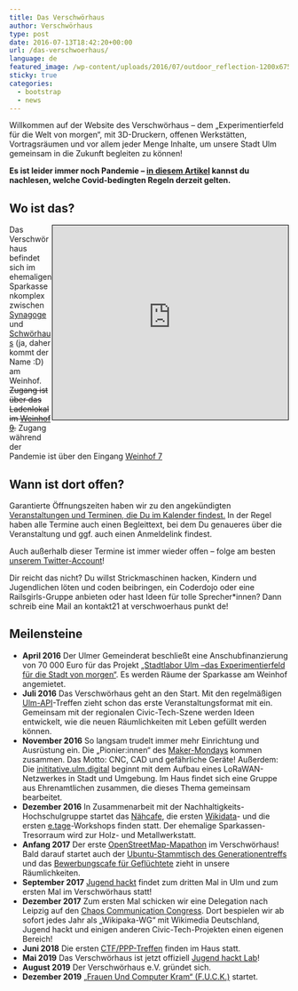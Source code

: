 ```yaml
---
title: Das Verschwörhaus
author: Verschwörhaus
type: post
date: 2016-07-13T18:42:20+00:00
url: /das-verschwoerhaus/
language: de
featured_image: /wp-content/uploads/2016/07/outdoor_reflection-1200x675.jpg
sticky: true
categories:
  - bootstrap
  - news
---
```

Willkommen auf der Website des Verschwörhaus – dem „Experimentierfeld für die Welt von morgen“, mit 3D-Druckern, offenen Werkstätten, Vortragsräumen und vor allem jeder Menge Inhalte, um unsere Stadt Ulm gemeinsam in die Zukunft begleiten zu können!

**Es ist leider immer noch Pandemie – [in diesem Artikel](/was-in-welcher-inzidenzstufe-gilt-ab-juli-2021/) kannst du nachlesen, welche Covid-bedingten Regeln derzeit gelten.**

<!--more-->

## Wo ist das?

<iframe width="425" height="350" frameborder="0" scrolling="no" marginheight="0" marginwidth="0" src="https://www.openstreetmap.org/export/embed.html?bbox=9.987006783485414%2C48.39501042681559%2C9.993701577186586%2C48.39790262938937&amp;layer=mapnik&amp;marker=48.39645654865451%2C9.990354180335999" style="border: 1px solid black; float: right; margin-bottom: 50px;"></iframe>

Das Verschwörhaus befindet sich im ehemaligen Sparkassenkomplex zwischen [Synagoge][1] und [Schwörhaus][2] (ja, daher kommt der Name :D) am Weinhof. ~~Zugang ist über das Ladenlokal im [Weinhof 9][wh9].~~ Zugang während der Pandemie ist über den Eingang [Weinhof 7][wh7]

## Wann ist dort offen?

Garantierte Öffnungszeiten haben wir zu den angekündigten [Veranstaltungen und Terminen, die Du im Kalender findest.][cal] In der Regel haben alle Termine auch einen Begleittext, bei dem Du genaueres über die Veranstaltung und ggf. auch einen Anmeldelink findest.

Auch außerhalb dieser Termine ist immer wieder offen – folge am besten [unserem Twitter-Account][tw]!

Dir reicht das nicht? Du willst Strickmaschinen hacken, Kindern und Jugendlichen löten und coden beibringen, ein Coderdojo oder eine Railsgirls-Gruppe anbieten oder hast Ideen für tolle Sprecher\*innen? Dann schreib eine Mail an kontakt21 at verschwoerhaus punkt de!

## Meilensteine
  * **April 2016** Der Ulmer Gemeinderat beschließt eine Anschubfinanzierung von 70 000 Euro für das Projekt [„Stadtlabor Ulm –das Experimentierfeld für die Stadt von morgen“](http://buergerinfo.ulm.de/vo0050.php?__kvonr=4507). Es werden Räume der Sparkasse am Weinhof angemietet.
  * **Juli 2016** Das Verschwörhaus geht an den Start. Mit den regelmäßigen [Ulm-API](http://www.ulmapi.de)-Treffen zieht schon das erste Veranstaltungsformat mit ein. Gemeinsam mit der regionalen Civic-Tech-Szene werden Ideen entwickelt, wie die neuen Räumlichkeiten mit Leben gefüllt werden können.
  * **November 2016** So langsam trudelt immer mehr Einrichtung und Ausrüstung ein. Die „Pionier:innen“ des [Maker-Mondays](/termine-und-oeffnungszeiten/?tab=maker-monday) kommen zusammen. Das Motto: CNC, CAD und gefährliche Geräte! Außerdem: Die [inititative.ulm.digital](https://ulm-digital.com/) beginnt mit dem Aufbau eines LoRaWAN-Netzwerkes in Stadt und Umgebung. Im Haus findet sich eine Gruppe aus Ehrenamtlichen zusammen, die dieses Thema gemeinsam bearbeitet.
  * **Dezember 2016** In Zusammenarbeit mit der Nachhaltigkeits-Hochschulgruppe startet das [Nähcafe](/termine-und-oeffnungszeiten/?tab=nähcafe), die ersten [Wikidata](/termine-und-oeffnungszeiten/?tab=wikidata)- und die ersten [e.tage](/termine-und-oeffnungszeiten/?tab=etage)-Workshops finden statt. Der ehemalige Sparkassen-Tresorraum wird zur Holz- und Metallwerkstatt.
  * **Anfang 2017** Der erste [OpenStreetMap-Mapathon](/termine-und-oeffnungszeiten/?tab=openstreetmap) im Verschwörhaus! Bald darauf startet auch der [Ubuntu-Stammtisch des Generationentreffs](/termine-und-oeffnungszeiten/?tab=ubuntu) und das [Bewerbungscafe für Geflüchtete](/termine-und-oeffnungszeiten/?tab=bewerbungscafe) zieht in unsere Räumlichkeiten.
  * **September 2017** [Jugend hackt](/termine-und-oeffnungszeiten/?tab=jugend-hackt) findet zum dritten Mal in Ulm und zum ersten Mal im Verschwörhaus statt!
  * **Dezember 2017** Zum ersten Mal schicken wir eine Delegation nach Leipzig auf den [Chaos Communication Congress](https://events.ccc.de/congress).  Dort bespielen wir ab sofort jedes Jahr als „Wikipaka-WG“ mit Wikimedia Deutschland, Jugend hackt und einigen anderen Civic-Tech-Projekten einen eigenen Bereich!
  * **Juni 2018** Die ersten [CTF/PPP-Treffen](/termine-und-oeffnungszeiten/?tab=ctf) finden im Haus statt.
  * **Mai 2019** Das Verschwörhaus ist jetzt offiziell [Jugend hackt Lab](/category/jugend-hackt-lab)!
  * **August 2019** Der Verschwörhaus e.V. gründet sich.
  * **Dezember 2019** [„Frauen Und Computer Kram“ (F.U.C.K.)](/termine-und-oeffnungszeiten/?tab=fuck) startet.

 [1]: https://de.wikipedia.org/wiki/IRGW-Gemeindezentrum_Ulm
 [2]: https://de.wikipedia.org/wiki/Schw%C3%B6rhaus_(Ulm)
 [wh9]: https://www.openstreetmap.org/?mlat=48.39649&mlon=9.99045#map=20/48.39649/9.99045&layers=H
 [cal]: /termine-und-oeffnungszeiten/
 [tw]: https://twitter.com/verschwoerhaus
 [wh7]: https://www.openstreetmap.org/?mlat=48.39658&mlon=9.99018#map=20/48.39658/9.99018&layers=H
